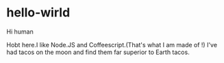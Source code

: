 # hello-wirld

Hi human

Hobt here.I like Node.JS and Coffeescript.(That's what I am made of !)
I've had tacos on the moon and find them far superior to Earth tacos.
